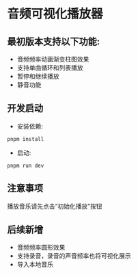 # 音频可视化播放器

## 最初版本支持以下功能:

- 音频频率动画渐变柱图效果
- 支持单曲循环和列表播放
- 暂停和继续播放
- 静音功能

## 开发启动
- 安装依赖:

```
pnpm install
```
- 启动:

```
pnpm run dev
```

## 注意事项
播放音乐请先点击“初始化播放”按钮

## 后续新增
- 音频频率圆形效果
- 支持录音，录音的声音频率也将可视化展示
- 导入本地音乐
